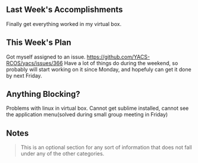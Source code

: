 ## Last Week's Accomplishments

Finally get everything worked in my virtual box.



## This Week's Plan

Got myself assigned to an issue. https://github.com/YACS-RCOS/yacs/issues/366
Have a lot of things do during the weekend, so probably will start working on it since Monday, and hopefuly can get it done by next Friday.

## Anything Blocking?

Problems with linux in virtual box. Cannot get sublime installed, cannot see the application menu(solved during small group meeting in Friday)

## Notes

> This is an optional section for any sort of information that does not fall under any of the other categories.
